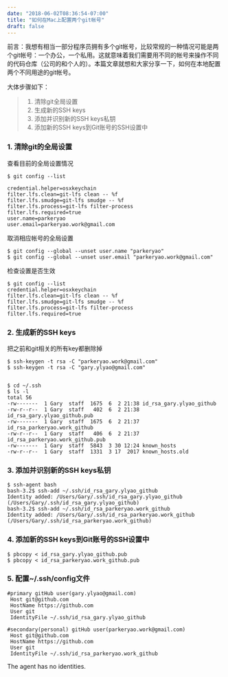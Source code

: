 ```yaml
---
date: "2018-06-02T08:36:54-07:00"
title: "如何在Mac上配置两个git帐号"
draft: false
---
```


前言：我想有相当一部分程序员拥有多个git帐号，比较常规的一种情况可能是两个git帐号：一个办公，一个私用。这就意味着我们需要用不同的帐号来操作不同的代码仓库（公司的和个人的）。本篇文章就想和大家分享一下，如何在本地配置两个不同用途的git帐号。

大体步骤如下：
> 1. 清除git全局设置
> 2. 生成新的SSH keys
> 3. 添加并识别新的SSH keys私钥
> 4. 添加新的SSH keys到Git账号的SSH设置中

### 1. 清除git的全局设置
查看目前的全局设置情况

```Shell
$ git config --list     
                                                                                
credential.helper=osxkeychain
filter.lfs.clean=git-lfs clean -- %f
filter.lfs.smudge=git-lfs smudge -- %f
filter.lfs.process=git-lfs filter-process
filter.lfs.required=true
user.name=parkeryao
user.email=parkeryao.work@gmail.com
```

取消相应帐号的全局设置

```Shell
$ git config --global --unset user.name "parkeryao"
$ git config --global --unset user.email "parkeryao.work@gmail.com"
```

检查设置是否生效

```Shell
$ git config --list                                                                                      
credential.helper=osxkeychain
filter.lfs.clean=git-lfs clean -- %f
filter.lfs.smudge=git-lfs smudge -- %f
filter.lfs.process=git-lfs filter-process
filter.lfs.required=true
```

### 2. 生成新的SSH keys
把之前和git相关的所有key都删除掉

```Shell
$ ssh-keygen -t rsa -C "parkeryao.work@gmail.com"
$ ssh-keygen -t rsa -C "gary.ylyao@gmail.com"


$ cd ~/.ssh
$ ls -l                                                                                                  
total 56
-rw-------  1 Gary  staff  1675  6  2 21:38 id_rsa_gary.ylyao_github
-rw-r--r--  1 Gary  staff   402  6  2 21:38 id_rsa_gary.ylyao_github.pub
-rw-------  1 Gary  staff  1675  6  2 21:37 id_rsa_parkeryao.work_github
-rw-r--r--  1 Gary  staff   406  6  2 21:37 id_rsa_parkeryao.work_github.pub
-rw-------  1 Gary  staff  5843  3 30 12:24 known_hosts
-rw-r--r--  1 Gary  staff  1331  3 17  2017 known_hosts.old
```

### 3. 添加并识别新的SSH keys私钥
```Shell
$ ssh-agent bash                                                                                         
bash-3.2$ ssh-add ~/.ssh/id_rsa_gary.ylyao_github
Identity added: /Users/Gary/.ssh/id_rsa_gary.ylyao_github (/Users/Gary/.ssh/id_rsa_gary.ylyao_github)
bash-3.2$ ssh-add ~/.ssh/id_rsa_parkeryao.work_github
Identity added: /Users/Gary/.ssh/id_rsa_parkeryao.work_github (/Users/Gary/.ssh/id_rsa_parkeryao.work_github)
```

### 4. 添加新的SSH keys到Git账号的SSH设置中
```Shell
$ pbcopy < id_rsa_gary.ylyao_github.pub
$ pbcopy < id_rsa_parkeryao.work_github.pub
```

### 5. 配置~/.ssh/config文件

```Shell
#primary gitHub user(gary.ylyao@gmail.com)
 Host git@github.com
 HostName https://github.com
 User git
 IdentityFile ~/.ssh/id_rsa_gary.ylyao_github

#secondary(personal) gitHub user(parkeryao.work@gmail.com)
 Host git@github.com
 HostName https://github.com
 User git
 IdentityFile ~/.ssh/id_rsa_parkeryao.work_github
```



	                                                                                    
The agent has no identities.

